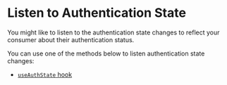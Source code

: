 # Listen to Authentication State

You might like to listen to the authentication state changes to reflect your consumer about their authentication status.

You can use one of the methods below to listen authentication state changes:

 - [`useAuthState` hook](../hooks/useAuthState-hook.md)